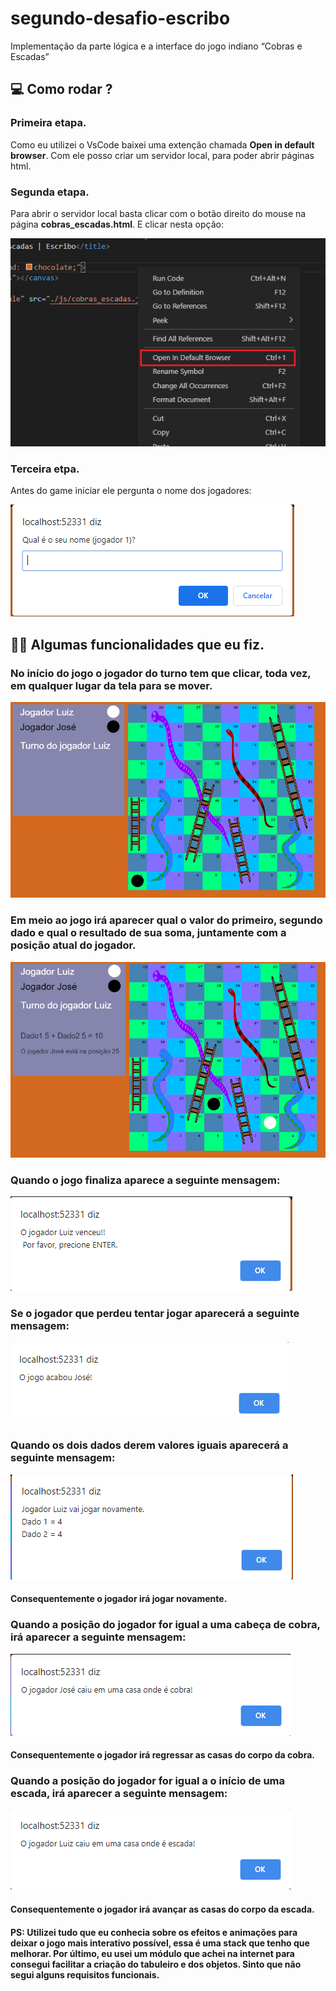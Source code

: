# segundo-desafio-escribo
Implementação da parte lógica e a interface do jogo indiano “Cobras e Escadas”

## :computer: Como rodar ?

### Primeira etapa.
Como eu utilizei o VsCode baixei uma extenção chamada **Open in default browser**.
Com ele posso criar um servidor local, para poder abrir páginas html.

### Segunda etapa.
Para abrir o servidor local basta clicar com o botão direito do mouse na página **cobras_escadas.html**.
E clicar nesta opção:

![](/img_game/server.png)

### Terceira etpa.
Antes do game iniciar ele pergunta o nome dos jogadores:

![](/img_game/alertName.png)

## :man_technologist: Algumas funcionalidades que eu fiz.

### No início do jogo o jogador do turno tem que clicar, toda vez, em qualquer lugar da tela para se mover.

![](/img_game/antes_inicio.png)

### Em meio ao jogo irá aparecer qual o valor do primeiro, segundo dado e qual o resultado de sua soma, juntamente com a posição atual do jogador.

![](/img_game/em_meio.png)

### Quando o jogo finaliza aparece a seguinte mensagem:

![](/img_game/endGame.png)

### Se o jogador que perdeu tentar jogar aparecerá a seguinte mensagem:

![](/img_game/AcabouOgame.png)

### Quando os dois dados derem valores iguais aparecerá a seguinte mensagem:

![](/img_game/alertNovamente.png)

#### Consequentemente o jogador irá jogar novamente.

### Quando a posição do jogador for igual a uma cabeça de cobra, irá aparecer a seguinte mensagem: 

![](/img_game/alertCobra.png)

#### Consequentemente o jogador irá regressar as casas do corpo da cobra.

### Quando a posição do jogador for igual a o início de uma escada, irá aparecer a seguinte mensagem: 

![](/img_game/alertEscada.png)

#### Consequentemente o jogador irá avançar as casas do corpo da escada.


#### PS: Utilizei tudo que eu conhecia sobre os efeitos e animações para deixar o jogo mais interativo possível, essa é uma stack que tenho que melhorar. Por último, eu usei um módulo que achei na internet para consegui facilitar a criação do tabuleiro e dos objetos. Sinto que não segui alguns requisitos funcionais.
